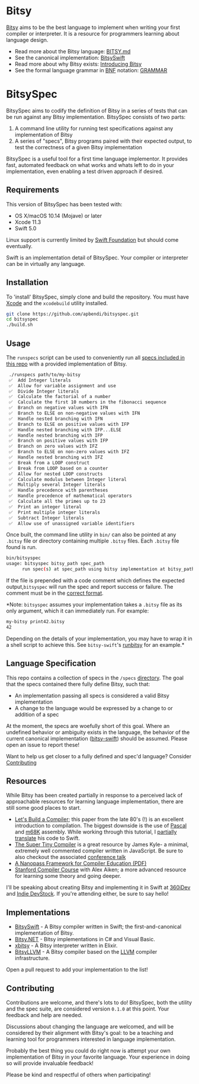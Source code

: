 # Bitsy

[Bitsy](BITSY.md) aims to be the best language to implement when writing your
first compiler or interpreter. It is a resource for programmers learning about
language design.

 * Read more about the Bitsy language: [BITSY.md](BITSY.md)
 * See the canonical implementation: [BitsySwift](https://github.com/apbendi/bitsy-swift)
 * Read more about why Bitsy exists: [Introducing Bitsy](http://www.scopelift.co/blog/introducing-bitsy-the-first-language-youll-implement-yourself)
 * See the formal language grammar in [BNF](https://en.wikipedia.org/wiki/Backus%E2%80%93Naur_Form) notation: [GRAMMAR](GRAMMAR.txt)

# BitsySpec

BitsySpec aims to codify the definition of Bitsy in a series of tests that can
be run against any Bitsy implementation. BitsySpec consists of two parts:

 1. A command line utility for running test specifications against any
    implementation of Bitsy
 2. A series of "specs", Bitsy programs paired with their expected output,
    to test the correctness of a given Bitsy implementation

BitsySpec is a useful tool for a first time language implementor.
It provides fast, automated feedback on what works and whats left to do in your
implementation, even enabling a test driven approach if desired.

## Requirements

This version of BitsySpec has been tested with:

 * OS X/macOS 10.14 (Mojave) or later
 * Xcode 11.3
 * Swift 5.0

Linux support is currently limited by
[Swift Foundation](https://github.com/apple/swift-corelibs-foundation) but
should come eventually.

Swift is an implementation detail of BitsySpec. Your compiler or interpreter
can be in virtually any language.

## Installation

To 'install' BitsySpec, simply clone and build the repository. You must have
[Xcode](https://itunes.apple.com/us/app/xcode/id497799835?mt=12)
and the `xcodebuild` utility installed.

```bash
git clone https://github.com/apbendi/bitsyspec.git
cd bitsyspec
./build.sh
```

## Usage

The `runspecs` script can be used to conveniently run all [specs included
in this repo](specs) with a provided implementation of Bitsy.

```bash
 ./runspecs path/to/my-bitsy
 ✅  Add Integer literals
 ✅  Allow for variable assignment and use
 ✅  Divide Integer literals
 ✅  Calculate the factorial of a number
 ✅  Calculate the first 10 numbers in the fibonacci sequence
 ✅  Branch on negative values with IFN
 ✅  Branch to ELSE on non-negative values with IFN
 ✅  Handle nested branching with IFN
 ✅  Branch to ELSE on positive values with IFP
 ✅  Handle nested branching with IFP...ELSE
 ✅  Handle nested branching with IFP
 ✅  Branch on positive values with IFP
 ✅  Branch on zero values with IFZ
 ✅  Branch to ELSE on non-zero values with IFZ
 ✅  Handle nested branching with IFZ
 ✅  Break from a LOOP construct
 ✅  Break from LOOP based on a counter
 ✅  Allow for nested LOOP constructs
 ✅  Calculate modulus between Integer literal
 ✅  Multiply several Integer literals
 ✅  Handle precedence with parentheses
 ✅  Handle precedence of mathematical operators
 ✅  Calculate all the primes up to 23
 ✅  Print an integer literal
 ✅  Print multiple integer literals
 ✅  Subtract Integer literals
 ✅  Allow use of unassigned variable identifiers
```

Once built, the command line utility in `bin/` can also be pointed at any `.bitsy` file
or directory containing multiple `.bitsy` files. Each `.bitsy` file found is run.

```bash
bin/bitsyspec
usage: bitsyspec bitsy_path spec_path
      run spec(s) at spec_path using bitsy implementation at bitsy_path
```

If the file is prepended with a code comment
which defines the expected output,`bitsyspec` will run the spec and report
success or failure. The comment must be in the
[correct format](specs/fibonacci.bitsy#L1).

*Note: `bitsyspec` assumes your implementation takes a `.bitsy` file as
its only argument, which it can immediately run. For example:

```bash
my-bitsy print42.bitsy
42
```

Depending on the details of your
implementation, you may have to wrap it in a shell script to achieve this. See
`bitsy-swift`'s
[runbitsy](https://github.com/apbendi/bitsy-swift/blob/master/runbitsy)
for an example.*

## Language Specification

This repo contains a collection of specs
in the `/specs` [directory](specs). The goal that the specs contained
there fully define Bitsy, such that:

 * An implementation passing all specs is considered a valid Bitsy implementation
 * A change to the language would be expressed by a change to or addition of
   a spec

At the moment, the specs are woefully short of this goal. Where an undefined
behavior or ambiguity exists in the language, the behavior of the current
canonical implementation ([bitsy-swift](https://github.com/apbendi/bitsy-swift))
should be assumed. Please open an issue to report these!

Want to help us get closer to a fully defined and spec'd language? Consider
[Contributing](#contributing)

## Resources

While Bitsy has been created partially in response to a perceived lack of approachable
resources for learning language implementation, there are still some good
places to start.

 * [Let's Build a Compiler](http://www.compilers.iecc.com/crenshaw/); this
   paper from the late 80's (!) is an excellent introduction to compilation.
   The biggest downside is the use of
   [Pascal](https://en.wikipedia.org/wiki/Pascal_%28programming_language%29)
   and [m68K](https://en.wikipedia.org/wiki/Motorola_68000) assembly. While working
   through this tutorial, I
   [partially translate](https://github.com/apbendi/LetsBuildACompilerInSwift)
   his code to Swift.
 * [The Super Tiny Compiler](https://github.com/thejameskyle/the-super-tiny-compiler)
   is a great resource by James Kyle- a minimal, extremely well commented compiler
   written in JavaScript. Be sure to also checkout the associated
   [conference talk](https://www.youtube.com/watch?v=Tar4WgAfMr4)
 * [A Nanopass Framework for Compiler Education (PDF)](http://www.cs.indiana.edu/~dyb/pubs/nano-jfp.pdf)
 * [Stanford Compiler Course](https://www.youtube.com/watch?v=sm0QQO-WZlM&list=PLFB9EC7B8FE963EB8)
   with Alex Aiken; a more advanced resource for learning some theory and going
   deeper.

I'll be speaking about creating Bitsy and implementing it in Swift at
[360iDev](http://360idev.com/sessions/300-compilers-arent-magic-lets-build-one-swift/)
and
[Indie DevStock](http://indiedevstock.com/speakers/ben-difrancesco/).
If you're attending either, be sure to say hello!

## Implementations

* [BitsySwift](https://github.com/apbendi/bitsy-swift) - A Bitsy compiler written in Swift; the first-and-canonical implementation of Bitsy.
* [Bitsy.NET](https://github.com/wessupermare/Bitsy.NET) - Bitsy implementations in C# and Visual Basic.
* [xbitsy](https://github.com/apbendi/xbitsy) - A Bitsy interpreter written in Elixir.
* [BitsyLLVM](https://github.com/SimplyDanny/bitsy-llvm) - A Bitsy compiler based on the [LLVM](https://llvm.org) compiler infrastructure.

Open a pull request to add your implementation to the list!

## Contributing

Contributions are welcome, and there's lots to do! BitsySpec, both the utility
and the spec suite, are considered version `0.1.0` at this point. Your feedback
and help are needed.

Discussions about changing the language are welcomed, and will be considered
by their alignment with Bitsy's goal: to be a teaching and learning
tool for programmers interested in language implementation.

Probably the best thing you could do right now is attempt your own implementation
of Bitsy in your favorite language. Your experience in doing so will provide
invaluable feedback!

Please be kind and respectful of others when participating!
